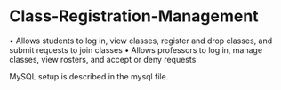 # Class-Registration-Management

•	Allows students to log in, view classes, register and drop classes, and submit requests to join classes
•	Allows professors to log in, manage classes, view rosters, and accept or deny requests

MySQL setup is described in the mysql file.
